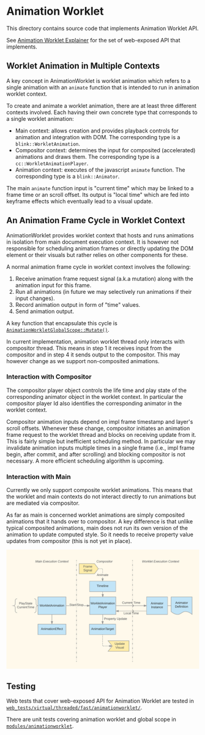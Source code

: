 # Animation Worklet

This directory contains source code that implements Animation Worklet API.

See [Animation Worklet Explainer](https://github.com/WICG/animation-worklet/blob/gh-pages/README.md)
for the set of web-exposed API that implements.


## Worklet Animation in Multiple Contexts

A key concept in AnimationWorklet is  worklet animation which refers to a single animation with an
`animate` function that is intended to run in animation worklet context.

To create and animate a worklet animation, there are at least three different contexts involved.
Each having their own concrete type that corresponds to a single worklet animation:

 * Main context: allows creation and provides playback controls for animation and integration with
   DOM. The corresponding type is a `blink::WorkletAnimation`.
 * Compositor context: determines the input for composited (accelerated) animations and draws them.
   The corresponding type is a `cc::WorkletAnimationPlayer`.
 * Animation context: executes of the javascript `animate` function. The corresponding type is a
   `blink::Animator`.

The main `animate` function input is "current time" which may be linked to a frame time or 
an scroll offset. Its output is "local time" which are fed into keyframe effects which eventually
lead to a visual update.


## An Animation Frame Cycle in Worklet Context

AnimationWorklet provides worklet context that hosts and runs animations in isolation from main
document execution context. It is however not responsible for scheduling animation frames or
directly updating the DOM element or their visuals but rather relies on other components for these.

A normal animation frame cycle in worklet context involves the following:

1. Receive animation frame request signal (a.k.a mutation) along with the animation input for this
   frame.
2. Run all animations (in future we may selectively run animations if their input changes).
3. Record animation output in form of "time" values.
4. Send animation output.

A key function that encapsulate this cycle is [`AnimationWorkletGlobalScope::Mutate()`](./AnimationWorkletGlobalScope.cpp).

In current implementation, animation worklet thread only interacts with compositor thread. This
means in step 1 it receives input from the compositor and in step 4 it sends output to the
compositor. This may however change as we support non-composited animations.

### Interaction with Compositor

The compositor player object controls the life time and play state of the corresponding animator
object in the worklet context. In particular the compositor player Id also identifies the
corresponding animator in the worklet context.

Compositor animation inputs depend on impl frame timestamp and layer's scroll offsets. Whenever
these change, compositor initiates an animation frame request to the worklet thread and blocks on
receiving update from it. This is fairly simple but inefficient scheduling method. In particular we
may invalidate animation inputs multiple times in a single frame (i.e., impl frame begin, after
commit, and after scrolling) and blocking compositor is not necessary. A more efficient scheduling
algorithm is upcoming.


### Interaction with Main

Currently we only support composite worklet animations. This means that the worklet and main
contexts do not interact directly to run animations but are mediated via compositor.

As far as main is concerned worklet animations are simply composited animations that it hands over
to compositor. A key difference is that unlike typical composited animations, main does not run its
own version of the animation to update computed style. So it needs to receive property value
updates from compositor (this is not yet in place).

![Animation Data Flow](./doc/animation-data-flow.png "Animation Data Flow")

## Testing

Web tests that cover web-exposed API for Animation Worklet are tested in 
[`web_tests/virtual/threaded/fast/animationworklet/`](../../../web_tests/virtual/threaded/fast/animationworklet/).

There are unit tests covering animation worklet and global scope in [`modules/animationworklet`](.).
